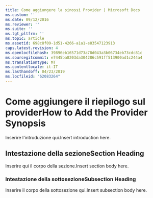 ```yaml
---
title: Come aggiungere la sinossi Provider | Microsoft Docs
ms.custom: ''
ms.date: 09/12/2016
ms.reviewer: ''
ms.suite: ''
ms.tgt_pltfrm: ''
ms.topic: article
ms.assetid: 698c8f09-1d51-4266-a1a1-e83547123913
caps.latest.revision: 4
ms.openlocfilehash: 39896eb16571d73a78d043a3b06734eb73cdc81c
ms.sourcegitcommit: e7445ba8203da304286c591ff513900ad1c244a4
ms.translationtype: MT
ms.contentlocale: it-IT
ms.lasthandoff: 04/23/2019
ms.locfileid: "62083264"
---
```

# <a name="how-to-add-the-provider-synopsis"></a><span data-ttu-id="e63b6-102">Come aggiungere il riepilogo sul provider</span><span class="sxs-lookup"><span data-stu-id="e63b6-102">How to Add the Provider Synopsis</span></span>
<span data-ttu-id="e63b6-103">Inserire l'introduzione qui.</span><span class="sxs-lookup"><span data-stu-id="e63b6-103">Insert introduction here.</span></span>

## <a name="section-heading"></a><span data-ttu-id="e63b6-104">Intestazione della sezione</span><span class="sxs-lookup"><span data-stu-id="e63b6-104">Section Heading</span></span>
 <span data-ttu-id="e63b6-105">Inserire qui il corpo della sezione.</span><span class="sxs-lookup"><span data-stu-id="e63b6-105">Insert section body here.</span></span>

### <a name="subsection-heading"></a><span data-ttu-id="e63b6-106">Intestazione della sottosezione</span><span class="sxs-lookup"><span data-stu-id="e63b6-106">Subsection Heading</span></span>
 <span data-ttu-id="e63b6-107">Inserire il corpo della sottosezione qui.</span><span class="sxs-lookup"><span data-stu-id="e63b6-107">Insert subsection body here.</span></span>

